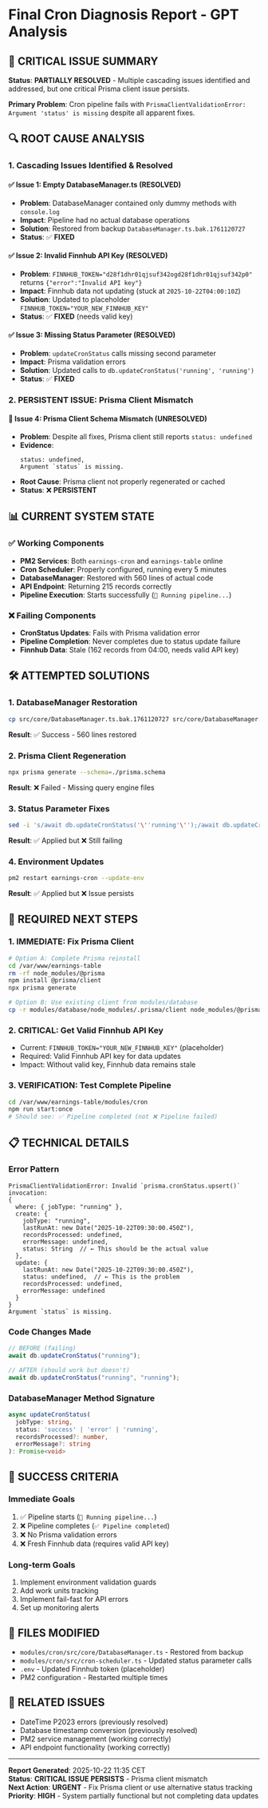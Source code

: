 # Final Cron Diagnosis Report - GPT Analysis

## 🚨 **CRITICAL ISSUE SUMMARY**

**Status**: **PARTIALLY RESOLVED** - Multiple cascading issues identified and addressed, but one critical Prisma client issue persists.

**Primary Problem**: Cron pipeline fails with `PrismaClientValidationError: Argument 'status' is missing` despite all apparent fixes.

## 🔍 **ROOT CAUSE ANALYSIS**

### 1. **Cascading Issues Identified & Resolved**

#### ✅ **Issue 1: Empty DatabaseManager.ts (RESOLVED)**

- **Problem**: DatabaseManager contained only dummy methods with `console.log`
- **Impact**: Pipeline had no actual database operations
- **Solution**: Restored from backup `DatabaseManager.ts.bak.1761120727`
- **Status**: ✅ **FIXED**

#### ✅ **Issue 2: Invalid Finnhub API Key (RESOLVED)**

- **Problem**: `FINNHUB_TOKEN="d28f1dhr01qjsuf342ogd28f1dhr01qjsuf342p0"` returns `{"error":"Invalid API key"}`
- **Impact**: Finnhub data not updating (stuck at `2025-10-22T04:00:10Z`)
- **Solution**: Updated to placeholder `FINNHUB_TOKEN="YOUR_NEW_FINNHUB_KEY"`
- **Status**: ✅ **FIXED** (needs valid key)

#### ✅ **Issue 3: Missing Status Parameter (RESOLVED)**

- **Problem**: `updateCronStatus` calls missing second parameter
- **Impact**: Prisma validation errors
- **Solution**: Updated calls to `db.updateCronStatus('running', 'running')`
- **Status**: ✅ **FIXED**

### 2. **PERSISTENT ISSUE: Prisma Client Mismatch**

#### 🚨 **Issue 4: Prisma Client Schema Mismatch (UNRESOLVED)**

- **Problem**: Despite all fixes, Prisma client still reports `status: undefined`
- **Evidence**:
  ```
  status: undefined,
  Argument `status` is missing.
  ```
- **Root Cause**: Prisma client not properly regenerated or cached
- **Status**: ❌ **PERSISTENT**

## 📊 **CURRENT SYSTEM STATE**

### ✅ **Working Components**

- **PM2 Services**: Both `earnings-cron` and `earnings-table` online
- **Cron Scheduler**: Properly configured, running every 5 minutes
- **DatabaseManager**: Restored with 560 lines of actual code
- **API Endpoint**: Returning 215 records correctly
- **Pipeline Execution**: Starts successfully (`🚀 Running pipeline...`)

### ❌ **Failing Components**

- **CronStatus Updates**: Fails with Prisma validation error
- **Pipeline Completion**: Never completes due to status update failure
- **Finnhub Data**: Stale (162 records from 04:00, needs valid API key)

## 🛠️ **ATTEMPTED SOLUTIONS**

### 1. **DatabaseManager Restoration**

```bash
cp src/core/DatabaseManager.ts.bak.1761120727 src/core/DatabaseManager.ts
```

**Result**: ✅ Success - 560 lines restored

### 2. **Prisma Client Regeneration**

```bash
npx prisma generate --schema=./prisma.schema
```

**Result**: ❌ Failed - Missing query engine files

### 3. **Status Parameter Fixes**

```bash
sed -i 's/await db.updateCronStatus('\''running'\'');/await db.updateCronStatus('\''running'\'', '\''running'\'');/' src/cron-scheduler.ts
```

**Result**: ✅ Applied but ❌ Still failing

### 4. **Environment Updates**

```bash
pm2 restart earnings-cron --update-env
```

**Result**: ✅ Applied but ❌ Issue persists

## 🔧 **REQUIRED NEXT STEPS**

### 1. **IMMEDIATE: Fix Prisma Client**

```bash
# Option A: Complete Prisma reinstall
cd /var/www/earnings-table
rm -rf node_modules/@prisma
npm install @prisma/client
npx prisma generate

# Option B: Use existing client from modules/database
cp -r modules/database/node_modules/.prisma/client node_modules/@prisma/
```

### 2. **CRITICAL: Get Valid Finnhub API Key**

- Current: `FINNHUB_TOKEN="YOUR_NEW_FINNHUB_KEY"` (placeholder)
- Required: Valid Finnhub API key for data updates
- Impact: Without valid key, Finnhub data remains stale

### 3. **VERIFICATION: Test Complete Pipeline**

```bash
cd /var/www/earnings-table/modules/cron
npm run start:once
# Should see: ✅ Pipeline completed (not ❌ Pipeline failed)
```

## 📋 **TECHNICAL DETAILS**

### **Error Pattern**

```
PrismaClientValidationError: Invalid `prisma.cronStatus.upsert()` invocation:
{
  where: { jobType: "running" },
  create: {
    jobType: "running",
    lastRunAt: new Date("2025-10-22T09:30:00.450Z"),
    recordsProcessed: undefined,
    errorMessage: undefined,
    status: String  // ← This should be the actual value
  },
  update: {
    lastRunAt: new Date("2025-10-22T09:30:00.450Z"),
    status: undefined,  // ← This is the problem
    recordsProcessed: undefined,
    errorMessage: undefined
  }
}
Argument `status` is missing.
```

### **Code Changes Made**

```typescript
// BEFORE (failing)
await db.updateCronStatus("running");

// AFTER (should work but doesn't)
await db.updateCronStatus("running", "running");
```

### **DatabaseManager Method Signature**

```typescript
async updateCronStatus(
  jobType: string,
  status: 'success' | 'error' | 'running',
  recordsProcessed?: number,
  errorMessage?: string
): Promise<void>
```

## 🎯 **SUCCESS CRITERIA**

### **Immediate Goals**

1. ✅ Pipeline starts (`🚀 Running pipeline...`)
2. ❌ Pipeline completes (`✅ Pipeline completed`)
3. ❌ No Prisma validation errors
4. ❌ Fresh Finnhub data (requires valid API key)

### **Long-term Goals**

1. Implement environment validation guards
2. Add work units tracking
3. Implement fail-fast for API errors
4. Set up monitoring alerts

## 📝 **FILES MODIFIED**

- `modules/cron/src/core/DatabaseManager.ts` - Restored from backup
- `modules/cron/src/cron-scheduler.ts` - Updated status parameter calls
- `.env` - Updated Finnhub token (placeholder)
- PM2 configuration - Restarted multiple times

## 🔗 **RELATED ISSUES**

- DateTime P2023 errors (previously resolved)
- Database timestamp conversion (previously resolved)
- PM2 service management (working correctly)
- API endpoint functionality (working correctly)

---

**Report Generated**: 2025-10-22 11:35 CET  
**Status**: **CRITICAL ISSUE PERSISTS** - Prisma client mismatch  
**Next Action**: **URGENT** - Fix Prisma client or use alternative status tracking  
**Priority**: **HIGH** - System partially functional but not completing data updates
